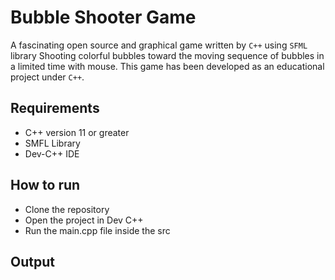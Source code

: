 # Bubble Shooter Game


A fascinating open source and graphical game written by ``C++`` using ``SFML`` library 
Shooting colorful bubbles toward the moving sequence of bubbles in a limited time with mouse. This game has been developed as an educational project under ``C++``.



## Requirements


- C++  version 11 or greater
- SMFL Library
- Dev-C++ IDE



## How to run
* Clone the repository
* Open the project in Dev C++
* Run the main.cpp file inside the src



## Output
